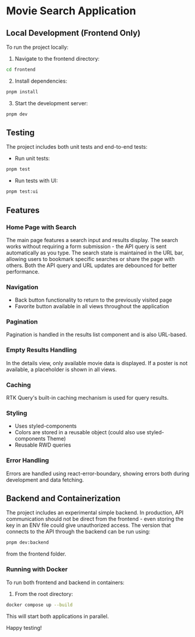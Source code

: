# Movie Search Application

## Local Development (Frontend Only)

To run the project locally:

1. Navigate to the frontend directory:
```bash
cd frontend
```

2. Install dependencies:
```bash
pnpm install
```

3. Start the development server:
```bash
pnpm dev
```

## Testing

The project includes both unit tests and end-to-end tests:

- Run unit tests:
```bash
pnpm test
```

- Run tests with UI:
```bash
pnpm test:ui
```

## Features

### Home Page with Search
The main page features a search input and results display. The search works without requiring a form submission - the API query is sent automatically as you type. The search state is maintained in the URL bar, allowing users to bookmark specific searches or share the page with others. Both the API query and URL updates are debounced for better performance.

### Navigation
- Back button functionality to return to the previously visited page
- Favorite button available in all views throughout the application

### Pagination
Pagination is handled in the results list component and is also URL-based.

### Empty Results Handling
In the details view, only available movie data is displayed. If a poster is not available, a placeholder is shown in all views.

### Caching
RTK Query's built-in caching mechanism is used for query results.

### Styling
- Uses styled-components
- Colors are stored in a reusable object (could also use styled-components Theme)
- Reusable RWD queries

### Error Handling
Errors are handled using react-error-boundary, showing errors both during development and data fetching.

## Backend and Containerization

The project includes an experimental simple backend. In production, API communication should not be direct from the frontend - even storing the key in an ENV file could give unauthorized access. The version that connects to the API through the backend can be run using:

```bash
pnpm dev:backend
```

from the frontend folder.

### Running with Docker

To run both frontend and backend in containers:

1. From the root directory:
```bash
docker compose up --build
```

This will start both applications in parallel.

Happy testing!
